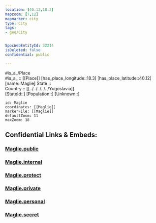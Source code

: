 ```yaml
---
location: [40.12,18.3] 
mapzoom: [7,12] 
mapmarker: city 
type: City
tags:
- geo/City


SpocWebEntityId: 32214
isDeleted: false
confidential: public

---
```

#is_a_/Place  
#is_a_ :: [[Place]] 
[has_place_longitude::18.3] 
[has_place_latitude::40.12] 
[name::Maglie] 
State ::  
Country :: [[../../../../../Yugoslavia]]  
[StateId::] 
[Population::] 
[Unknown::] 


```leaflet
id: Maglie
coordinates: [[Maglie]] 
markerFile: [[Maglie]] 
defaultZoom: 11 
maxZoom: 18
```


## Confidential Links & Embeds: 

### [Maglie.public](/_public/\Earth\Continent\Europe\Europe~South\Italy\regions~Italy\Apulia\Lecce\CityMaglie.public.md) 

### [Maglie.internal](/_internal/\Earth\Continent\Europe\Europe~South\Italy\regions~Italy\Apulia\Lecce\CityMaglie.internal.md) 

### [Maglie.protect](/_protect/\Earth\Continent\Europe\Europe~South\Italy\regions~Italy\Apulia\Lecce\CityMaglie.protect.md) 

### [Maglie.private](/_private/\Earth\Continent\Europe\Europe~South\Italy\regions~Italy\Apulia\Lecce\CityMaglie.private.md) 

### [Maglie.personal](/_personal/\Earth\Continent\Europe\Europe~South\Italy\regions~Italy\Apulia\Lecce\CityMaglie.personal.md) 

### [Maglie.secret](/_secret/\Earth\Continent\Europe\Europe~South\Italy\regions~Italy\Apulia\Lecce\CityMaglie.secret.md)

